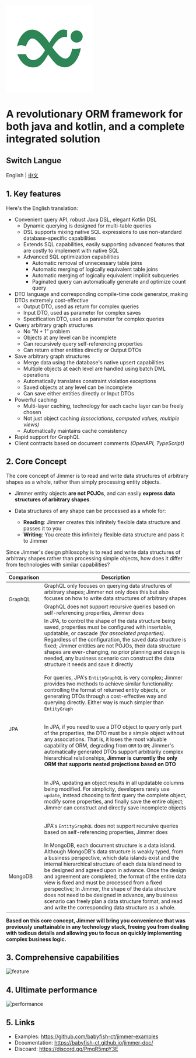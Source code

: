 [![logo](logo.png)](https://babyfish-ct.github.io/jimmer/)

# A revolutionary ORM framework for both java and kotlin, and a complete integrated solution

## Switch Langue 

English | [中文](./README_zh_CN.md)

## 1. Key features

Here's the English translation:

- 	Convenient query API, robust Java DSL, elegant Kotlin DSL
    - 	Dynamic querying is designed for multi-table queries
    - 	DSL supports mixing native SQL expressions to use non-standard database-specific capabilities
    - 	Extends SQL capabilities, easily supporting advanced features that are costly to implement with native SQL
    -   Advanced SQL optimization capabilities
        - 	Automatic removal of unnecessary table joins
        - 	Automatic merging of logically equivalent table joins
        - 	Automatic merging of logically equivalent implicit subqueries
        - 	Paginated query can automatically generate and optimize count query
- 	DTO language and corresponding compile-time code generator, making DTOs extremely cost-effective
    - 	Output DTO, used as return for complex queries
    - 	Input DTO, used as parameter for complex saves
    - 	Specification DTO, used as parameter for complex queries
- 	Query arbitrary graph structures
    - 	No "N + 1" problem
    - 	Objects at any level can be incomplete
    - 	Can recursively query self-referencing properties
    - 	Can return either entities directly or Output DTOs
- 	Save arbitrary graph structures
    - 	Merge data using the database's native upsert capabilities
    - 	Multiple objects at each level are handled using batch DML operations
    - 	Automatically translates constraint violation exceptions
    - 	Saved objects at any level can be incomplete
    - 	Can save either entities directly or Input DTOs
- 	Powerful caching
    - 	Multi-layer caching, technology for each cache layer can be freely chosen
    - 	Not just object caching *(associations, computed values, multiple views)*
    - 	Automatically maintains cache consistency
- 	Rapid support for GraphQL
- 	Client contracts based on document comments *(OpenAPI, TypeScript)*
## 2. Core Concept

The core concept of Jimmer is to read and write data structures of arbitrary shapes as a whole, rather than simply processing entity objects.

-   Jimmer entity objects **are not POJOs**, and can easily **express data structures of arbitrary shapes**.

-   Data structures of any shape can be processed as a whole for:

    -   **Reading**: Jimmer creates this infinitely flexible data structure and passes it to you
    -   **Writing**: You create this infinitely flexible data structure and pass it to Jimmer

Since Jimmer's design philosophy is to read and write data structures of arbitrary shapes rather than processing simple objects, how does it differ from technologies with similar capabilities?

<table>
<thead>
<tr>
<th>Comparison</th>
<th>Description</th>
</tr>
</thead>
<tbody>
<tr>
<td rowspan="2">GraphQL</td>
<td>GraphQL only focuses on querying data structures of arbitrary shapes; Jimmer not only does this but also focuses on how to write data structures of arbitrary shapes</td>
</tr>
<tr>
<td>GraphQL does not support recursive queries based on self-referencing properties, Jimmer does</td>
</tr>
<tr>
<td rowspan="5">JPA</td>
<td>In JPA, to control the shape of the data structure being saved, properties must be configured with insertable, updatable, or cascade <i>(for associated properties)</i>.
Regardless of the configuration, the saved data structure is fixed; Jimmer entities are not POJOs, their data structure shapes are ever-changing,
no prior planning and design is needed, any business scenario can construct the data structure it needs and save it directly</td>
</tr>
<tr>
<td>

For queries, JPA's `EntityGraphQL` is very complex; Jimmer provides two methods to achieve similar functionality:
controlling the format of returned entity objects, or generating DTOs through a cost-effective way and querying directly. Either way is much simpler than `EntityGraph`

</td>
</tr>
<tr>
<td>

In JPA, if you need to use a DTO object to query only part of the properties, the DTO must be a simple object without any associations. That is, it loses the most valuable capability of ORM, degrading from `ORM` to `OM`;
Jimmer's automatically generated DTOs support arbitrarily complex hierarchical relationships, **Jimmer is currently the only ORM that supports nested projections based on DTO**

</td>
</tr>
<tr>
<td>

In JPA, updating an object results in all updatable columns being modified. For simplicity, developers rarely use `update`, instead choosing to first query the complete object, modify some properties, and finally save the entire object; Jimmer can construct and directly save incomplete objects

</td>
</tr>
<tr>
<td>

JPA's `EntityGraphQL` does not support recursive queries based on self-referencing properties, Jimmer does

</td>
</tr>
<tr>
<td>MongoDB</td>
<td>
In MongoDB, each document structure is a data island. Although MongoDB's data structure is weakly typed, from a business perspective, which data islands exist and the internal hierarchical structure of each data island need to be designed and agreed upon in advance.
Once the design and agreement are completed, the format of the entire data view is fixed and must be processed from a fixed perspective;
In Jimmer, the shape of the data structure does not need to be designed in advance, any business scenario can freely plan a data structure format, and read and write the corresponding data structure as a whole.
</td>
</tr>
</tbody>
</table>

**Based on this core concept, Jimmer will bring you convenience that was previously unattainable in any technology stack, 
freeing you from dealing with tedious details and allowing you to focus on quickly implementing complex business logic.**

## 3. Comprehensive capabilities
![feature](./feature.svg)

## 4. Ultimate performance
![performance](./performance.jpg)

## 5. Links

-   Examples: https://github.com/babyfish-ct/jimmer-examples
-   Dcoumentation: https://babyfish-ct.github.io/jimmer-doc/
-   Discoard: https://discord.gg/PmgR5mpY3E
